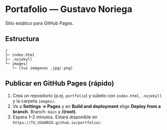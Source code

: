 # Portafolio — Gustavo Noriega

Sitio estático para GitHub Pages.

## Estructura
```
/
├─ index.html
├─ .nojekyll
└─ images/
   └─ (tus imágenes .jpg/.png)
```

## Publicar en GitHub Pages (rápido)
1. Crea un repositorio (p.ej. `portfolio`) y súbelo con `index.html`, `.nojekyll` y la carpeta `images/`.
2. Ve a **Settings → Pages** y en **Build and deployment** elige **Deploy from a branch**. Branch: `main` y **/(root)**.
3. Espera 1–2 minutos. Estará disponible en `https://TU_USUARIO.github.io/portfolio/`.

